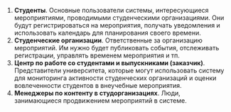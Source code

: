 1. **Студенты**. Основные пользователи системы, интересующиеся мероприятиями, проводимыми студенческими организациями. Они будут регистрироваться на мероприятия, получать уведомления и использовать календарь для планирования своего времени.
2. **Студенческие организации**. Ответственные за организацию мероприятий. Им нужно будет публиковать события, отслеживать регистрации, управлять временем мероприятия и тп.
3. **Центр по работе со студентами и выпускниками (заказчик)**. Представители университета, которые могут использовать систему для мониторинга активности студенческих организаций и оценки вовлеченности студентов в внеучебные мероприятия.
4. **Менеджеры по контенту в студорганизациях**. Люди, занимающиеся продвижением мероприятий в системе.
